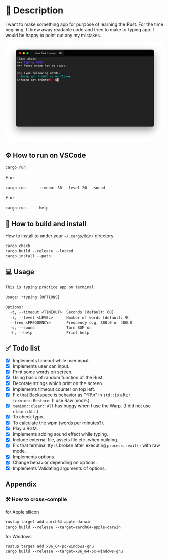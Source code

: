 # 🦀 Description

I want to make something app for purpose of learning the Rust. For the time begining, I threw away readable code and tried to make to typing app. I would be happy to point out any my mistakes.

![sample](./ScreenShot.png)

## ⚙️ How to run on VSCode

```shell
cargo run

# or

cargo run -- --timeout 30 --level 20 --sound

# or

cargo run -- --help
```

## 🔨 How to build and install

How to install to under your `~/.cargo/bin/` directory.

```shell
cargo check
cargo build --release --locked
cargo install --path .
```

## 💻 Usage

```shell
This is typing practice app on terminal.

Usage: rtyping [OPTIONS]

Options:
  -t, --timeout <TIMEOUT>  Seconds [default: 60]
  -l, --level <LEVEL>      Number of words [default: 9]
  --freq <FREQUENCY>       Frequency e.g, 800.0 or 480.0
  -s, --sound              Turn BGM on
  -h, --help               Print help
```

## ✅ Todo list

- [x] Implements timeout while user input.
- [x] Implements user can input.
- [x] Print some words on screen.
- [x] Using basic of random function of the Rust.
- [x] Decorate strings which print on the screen.
- [x] Implements timeout counter on top left.
- [x] Fix that Backspace is behavior as "^R\\n" in `std::io` after `termion::Restore`. (I use Raw mode.)
- [x] `temion::clear::All` has buggy when I use the Warp. (I did not use `clear::All`.)
- [x] To check typo.
- [x] To calculate the wpm (words per minutes?).
- [x] Play a BGM.
- [x] Implements adding sound effect while typing.
- [x] Include external file, assets file etc, when building.
- [x] Fix that terminal tty is broken after executing `process::exit()` with raw mode.
- [x] Implements options.
- [x] Change behavior depending on options.
- [x] Implements Validating arguments of options.

## Appendix

### 🛠 How to cross-compile

for Apple silicon

```shell
rustup target add aarch64-apple-darwin
cargo build --release --target=aarch64-apple-darwin
```

for Windows

```
rustup target add x86_64-pc-windows-gnu
cargo build --release --target=x86_64-pc-windows-gnu
```
